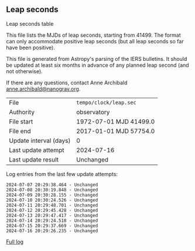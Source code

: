 
## Leap seconds

Leap seconds table

This file lists the MJDs of leap seconds, starting from 41499.
The format can only accommodate positive leap seconds (but all
leap seconds so far have been positive).

This file is generated from Astropy's parsing of the IERS
bulletins. It should be updated at least six months in advance
of any planned leap second (and not otherwise).

If there are any questions, contact Anne Archibald
<anne.archibald@nanograv.org>.

|     |     |
|:--- |:--- |
| File | `tempo/clock/leap.sec` |
| Authority | observatory |
| File start | 1972-07-01 MJD 41499.0 |
| File end | 2017-01-01 MJD 57754.0 |
| Update interval (days) | 0 |
| Last update attempt | 2024-07-16 |
| Last update result | Unchanged |

Log entries from the last few update attempts:
```
2024-07-07 20:29:38.464 - Unchanged
2024-07-08 20:30:19.848 - Unchanged
2024-07-09 20:30:28.155 - Unchanged
2024-07-10 20:30:24.526 - Unchanged
2024-07-11 20:29:48.701 - Unchanged
2024-07-12 20:29:45.428 - Unchanged
2024-07-13 20:29:47.417 - Unchanged
2024-07-14 20:29:24.518 - Unchanged
2024-07-15 20:29:37.669 - Unchanged
2024-07-16 20:29:26.235 - Unchanged
```
[Full log](https://raw.githubusercontent.com/ipta/pulsar-clock-corrections/main/log/tempo/clock/leap.sec.log)

